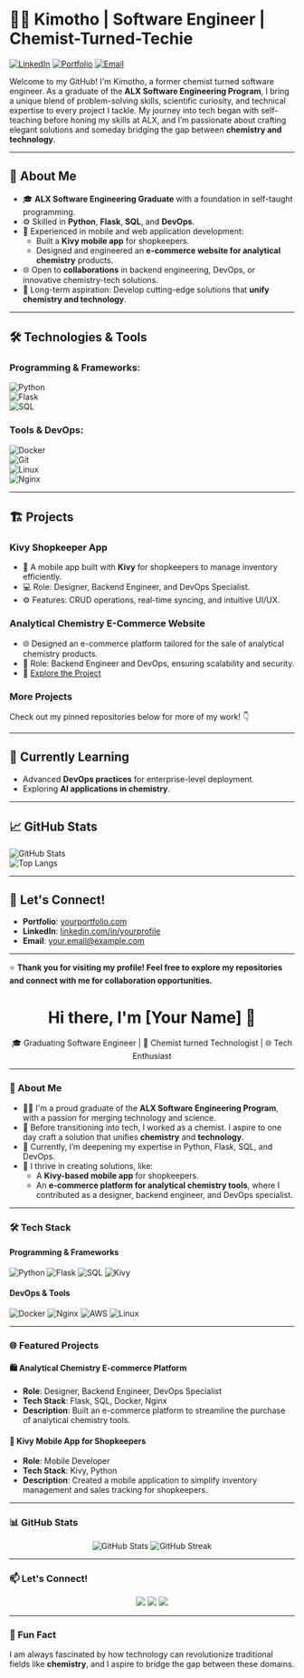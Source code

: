<!--
**Read** <a href="#" target="_blank">Resume</a>  

<br>

**My Stack**
<p>
  <a href="https://skillicons.dev">
    <img src="https://skillicons.dev/icons?i=py,flask,mysql,redis,nginx,aws,docker,c" />
  </a>
</p>  

<br>
-->

# 👨‍🔬 Kimotho | Software Engineer | Chemist-Turned-Techie  

[![LinkedIn](https://img.shields.io/badge/LinkedIn-Connect-blue)](https://linkedin.com/in/yourprofile) 
[![Portfolio](https://img.shields.io/badge/Portfolio-Explore-brightgreen)](https://yourportfolio.com)
[![Email](https://img.shields.io/badge/Email-Contact-red)](mailto:your.email@example.com)

Welcome to my GitHub! I'm Kimotho, a former chemist turned software engineer. As a graduate of the **ALX Software Engineering Program**, I bring a unique blend of problem-solving skills, scientific curiosity, and technical expertise to every project I tackle. My journey into tech began with self-teaching before honing my skills at ALX, and I’m passionate about crafting elegant solutions and someday bridging the gap between **chemistry and technology**.

---

## 🚀 About Me  
- 🎓 **ALX Software Engineering Graduate** with a foundation in self-taught programming.  
- ⚙️ Skilled in **Python**, **Flask**, **SQL**, and **DevOps**.  
- 📱 Experienced in mobile and web application development:  
  - Built a **Kivy mobile app** for shopkeepers.  
  - Designed and engineered an **e-commerce website for analytical chemistry** products.  
- 🌐 Open to **collaborations** in backend engineering, DevOps, or innovative chemistry-tech solutions.  
- 🌟 Long-term aspiration: Develop cutting-edge solutions that **unify chemistry and technology**.  

---

## 🛠️ Technologies & Tools  

### Programming & Frameworks:  
![Python](https://img.shields.io/badge/Python-Expert-blue)  
![Flask](https://img.shields.io/badge/Flask-Backend-brightgreen)  
![SQL](https://img.shields.io/badge/SQL-Data-orange)

### Tools & DevOps:  
![Docker](https://img.shields.io/badge/Docker-Containers-blue)  
![Git](https://img.shields.io/badge/Git-Version_Control-yellow)  
![Linux](https://img.shields.io/badge/Linux-OS-lightgrey)  
![Nginx](https://img.shields.io/badge/Nginx-Reverse_Proxy-green)  

---

## 🏗️ Projects  

### **Kivy Shopkeeper App**  
- 📱 A mobile app built with **Kivy** for shopkeepers to manage inventory efficiently.  
- 💻 Role: Designer, Backend Engineer, and DevOps Specialist.  
- ⚙️ Features: CRUD operations, real-time syncing, and intuitive UI/UX.  

### **Analytical Chemistry E-Commerce Website**  
- 🌐 Designed an e-commerce platform tailored for the sale of analytical chemistry products.  
- 🚀 Role: Backend Engineer and DevOps, ensuring scalability and security.  
- 🔗 [Explore the Project](#)  

### **More Projects**  
Check out my pinned repositories below for more of my work! 👇  

---

## 🌱 Currently Learning  
- Advanced **DevOps practices** for enterprise-level deployment.  
- Exploring **AI applications in chemistry**.  

---

## 📈 GitHub Stats  
![GitHub Stats](https://github-readme-stats.vercel.app/api?username=yourusername&show_icons=true&theme=radical)  
![Top Langs](https://github-readme-stats.vercel.app/api/top-langs/?username=yourusername&layout=compact&theme=radical)  

---

## 🤝 Let's Connect!  
- **Portfolio**: [yourportfolio.com](https://yourportfolio.com)  
- **LinkedIn**: [linkedin.com/in/yourprofile](https://linkedin.com/in/yourprofile)  
- **Email**: [your.email@example.com](mailto:your.email@example.com)  

---

⭐ **Thank you for visiting my profile! Feel free to explore my repositories and connect with me for collaboration opportunities.**



<h1 align="center">Hi there, I'm [Your Name] 👋</h1>

<p align="center">
  🎓 Graduating Software Engineer | 🔬 Chemist turned Technologist | 🌐 Tech Enthusiast
</p>

---

### 🌟 About Me

- 🧑‍🎓 I'm a proud graduate of the **ALX Software Engineering Program**, with a passion for merging technology and science.
- 🔬 Before transitioning into tech, I worked as a chemist. I aspire to one day craft a solution that unifies **chemistry** and **technology**.
- 🌱 Currently, I’m deepening my expertise in Python, Flask, SQL, and DevOps.
- 🚀 I thrive in creating solutions, like:
  - A **Kivy-based mobile app** for shopkeepers.
  - An **e-commerce platform for analytical chemistry tools**, where I contributed as a designer, backend engineer, and DevOps specialist.

---

### 🛠️ Tech Stack

#### Programming & Frameworks
![Python](https://img.shields.io/badge/-Python-3776AB?style=flat-square&logo=python&logoColor=white)
![Flask](https://img.shields.io/badge/-Flask-000000?style=flat-square&logo=flask&logoColor=white)
![SQL](https://img.shields.io/badge/-SQL-4479A1?style=flat-square&logo=postgresql&logoColor=white)
![Kivy](https://img.shields.io/badge/-Kivy-117A65?style=flat-square&logo=kivy&logoColor=white)

#### DevOps & Tools
![Docker](https://img.shields.io/badge/-Docker-2496ED?style=flat-square&logo=docker&logoColor=white)
![Nginx](https://img.shields.io/badge/-Nginx-269539?style=flat-square&logo=nginx&logoColor=white)
![AWS](https://img.shields.io/badge/-AWS-FF9900?style=flat-square&logo=amazon-aws&logoColor=white)
![Linux](https://img.shields.io/badge/-Linux-FCC624?style=flat-square&logo=linux&logoColor=black)

---

### 🌐 Featured Projects

#### 🛍️ Analytical Chemistry E-commerce Platform
- **Role**: Designer, Backend Engineer, DevOps Specialist
- **Tech Stack**: Flask, SQL, Docker, Nginx
- **Description**: Built an e-commerce platform to streamline the purchase of analytical chemistry tools.

#### 📱 Kivy Mobile App for Shopkeepers
- **Role**: Mobile Developer
- **Tech Stack**: Kivy, Python
- **Description**: Created a mobile application to simplify inventory management and sales tracking for shopkeepers.

---

### 📊 GitHub Stats
<div align="center">
  <img src="https://github-readme-stats.vercel.app/api?username=<your-username>&show_icons=true&theme=radical" alt="GitHub Stats" />
  <img src="https://github-readme-streak-stats.herokuapp.com/?user=<your-username>&theme=radical" alt="GitHub Streak" />
</div>

---

### 📫 Let's Connect!

<p align="center">
  <a href="https://linkedin.com/in/<your-linkedin>" target="_blank"><img src="https://img.shields.io/badge/-LinkedIn-0077B5?style=flat-square&logo=linkedin&logoColor=white"></a>
  <a href="mailto:<your-email>" target="_blank"><img src="https://img.shields.io/badge/-Email-D14836?style=flat-square&logo=gmail&logoColor=white"></a>
  <a href="https://github.com/<your-username>" target="_blank"><img src="https://img.shields.io/badge/-GitHub-181717?style=flat-square&logo=github&logoColor=white"></a>
</p>

---

### 🌱 Fun Fact
I am always fascinated by how technology can revolutionize traditional fields like **chemistry**, and I aspire to bridge the gap between these domains.


